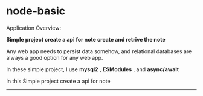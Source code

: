 # node-basic
Application Overview:

**Simple project create a api for note create and retrive the note**

Any web app needs to persist data somehow, and relational databases are always a good option for any web app.

In these simple project, I use  **mysql2** ,  **ESModules** , and  **async/await**

In this Simple project create a api for note
<hr/>
